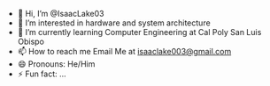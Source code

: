 - 👋 Hi, I’m @IsaacLake03
- 👀 I’m interested in hardware and system architecture
- 🌱 I’m currently learning Computer Engineering at Cal Poly San Luis Obispo
- 📫 How to reach me Email Me at isaaclake003@gmail.com
- 😄 Pronouns: He/Him
- ⚡ Fun fact: ...

<!---
IsaacLake03/IsaacLake03 is a ✨ special ✨ repository because its `README.md` (this file) appears on your GitHub profile.
You can click the Preview link to take a look at your changes.
--->
